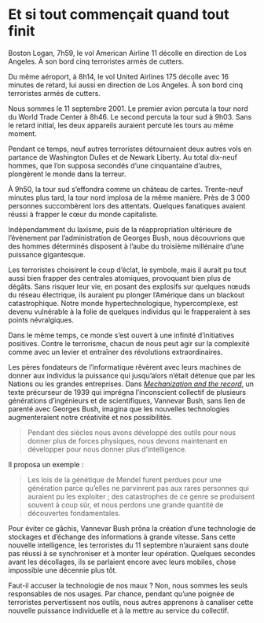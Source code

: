 # Et si tout commençait quand tout finit

Boston Logan, 7h59, le vol American Airline 11 décolle en direction de Los Angeles. À son bord cinq terroristes armés de cutters.

Du même aéroport, à 8h14, le vol United Airlines 175 décolle avec 16 minutes de retard, lui aussi en direction de Los Angeles. À son bord cinq terroristes armés de cutters.<span id="more-21575"></span>

Nous sommes le 11 septembre 2001. Le premier avion percuta la tour nord du World Trade Center à 8h46. Le second percuta la tour sud à 9h03. Sans le retard initial, les deux appareils auraient percuté les tours au même moment.

Pendant ce temps, neuf autres terroristes détournaient deux autres vols en partance de Washington Dulles et de Newark Liberty. Au total dix-neuf hommes, que l’on supposa secondés d’une cinquantaine d’autres, plongèrent le monde dans la terreur.

À 9h50, la tour sud s’effondra comme un château de cartes. Trente-neuf minutes plus tard, la tour nord implosa de la même manière. Près de 3 000 personnes succombèrent lors des attentats. Quelques fanatiques avaient réussi à frapper le cœur du monde capitaliste.

Indépendamment du laxisme, puis de la réappropriation ultérieure de l’évènement par l’administration de Georges Bush, nous découvrions que des hommes déterminés disposent à l’aube du troisième millénaire d’une puissance gigantesque.

Les terroristes choisirent le coup d’éclat, le symbole, mais il aurait pu tout aussi bien frapper des centrales atomiques, provoquant bien plus de dégâts. Sans risquer leur vie, en posant des explosifs sur quelques nœuds du réseau électrique, ils auraient pu plonger l’Amérique dans un blackout catastrophique. Notre monde hypertechnologique, hypercomplexe, est devenu vulnérable à la folie de quelques individus qui le frapperaient à ses points névralgiques.

Dans le même temps, ce monde s’est ouvert à une infinité d’initiatives positives. Contre le terrorisme, chacun de nous peut agir sur la complexité comme avec un levier et entraîner des révolutions extraordinaires.

Les pères fondateurs de l’informatique rêvèrent avec leurs machines de donner aux individus la puissance qui jusqu’alors n’était détenue que par les Nations ou les grandes entreprises. Dans [*Mechanization and the record*](http://www.theatlantic.com/magazine/archive/1945/07/as-we-may-think/3881/), un texte précurseur de 1939 qui imprégna l’inconscient collectif de plusieurs générations d’ingénieurs et de scientifiques, Vannevar Bush, sans lien de parenté avec Georges Bush, imagina que les nouvelles technologies augmenteraient notre créativité et nos possibilités.

> Pendant des siècles nous avons développé des outils pour nous donner plus de forces physiques, nous devons maintenant en développer pour nous donner plus d’intelligence.

Il proposa un exemple :

> Les lois de la génétique de Mendel furent perdues pour une génération parce qu’elles ne parvinrent pas aux rares personnes qui auraient pu les exploiter ; des catastrophes de ce genre se produisent souvent à coup sûr, et nous perdons une grande quantité de découvertes fondamentales.

Pour éviter ce gâchis, Vannevar Bush prôna la création d’une technologie de stockages et d’échange des informations à grande vitesse. Sans cette nouvelle intelligence, les terroristes du 11 septembre n’auraient sans doute pas réussi à se synchroniser et à monter leur opération. Quelques secondes avant les décollages, ils se parlaient encore avec leurs mobiles, chose impossible une décennie plus tôt.

Faut-il accuser la technologie de nos maux ? Non, nous sommes les seuls responsables de nos usages. Par chance, pendant qu’une poignée de terroristes pervertissent nos outils, nous autres apprenons à canaliser cette nouvelle puissance individuelle et à la mettre au service du collectif.